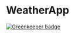 # WeatherApp

[![Greenkeeper badge](https://badges.greenkeeper.io/jetaimefrc/WeatherApp.svg)](https://greenkeeper.io/)
